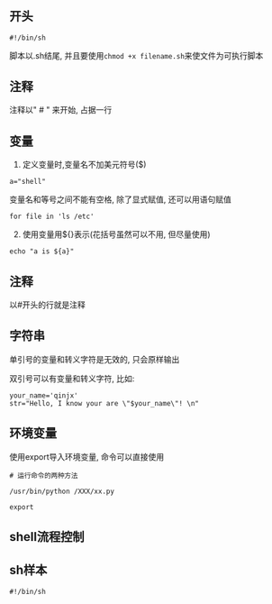 # 

## 开头

```
#!/bin/sh
```

脚本以.sh结尾, 并且要使用```chmod +x filename.sh```来使文件为可执行脚本


## 注释

注释以" # " 来开始, 占据一行

## 变量


1. 定义变量时,变量名不加美元符号($)
``` 
a="shell" 
```
变量名和等号之间不能有空格, 除了显式赋值, 还可以用语句赋值
```
for file in 'ls /etc'
```

2. 使用变量用${}表示(花括号虽然可以不用, 但尽量使用)
```
echo "a is ${a}"
```

## 注释

以#开头的行就是注释

## 字符串

单引号的变量和转义字符是无效的, 只会原样输出

双引号可以有变量和转义字符, 比如:   
```
your_name='qinjx'
str="Hello, I know your are \"$your_name\"! \n"
```


## 环境变量

使用export导入环境变量, 命令可以直接使用

```
# 运行命令的两种方法

/usr/bin/python /XXX/xx.py

export

```

## shell流程控制


## sh样本

```
#!/bin/sh


```

